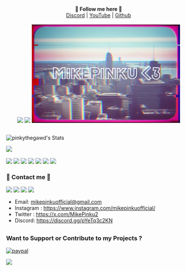 <p align='center'>
  <b>🎨 Follow me here 🎨</b><br>  
  <a href="https://discord.gg/pYeTq3c2KN">Discord</a> |
  <a href="https://www.youtube.com/channel/UCIYU10MOnR9ppunHAQIcfxw">YouTube</a> |
  <a href="https://github.com/pinkythegawd">Github</a><br><br>
  <img src="https://ziadoua.github.io/m3-Markdown-Badges/badges/Discord/discord1.svg"/>
  <img src="https://dcbadge.limes.pink/api/shield/729537213464969218"/>
  <img src="https://raw.githubusercontent.com/pinkythegawd/mikepinku-repository/refs/heads/main/img/download1.jpg" style="width: 80%">
</p>

##
![pinkythegawd's Stats](https://github-readme-stats.vercel.app/api?username=pinkythegawd&theme=yeblu&show_icons=true&hide_border=true&count_private=false)

![](https://komarev.com/ghpvc/?username=pinkythegawd)

<img src="https://ziadoua.github.io/m3-Markdown-Badges/badges/CSS/css1.svg"/> <img src="https://img.shields.io/badge/JavaScript-F7DF1E?style=for-the-badge&logo=javascript&logoColor=white"/> <img src="https://img.shields.io/badge/GNU%2FLinux-42A5F5?style=for-the-badge&logo=linux&logoColor=white"/> <img src="https://img.shields.io/badge/Gmail-D14836?style=for-the-badge&logo=gmail&logoColor=white"/> <img src="https://img.shields.io/badge/Messenger-00B2FF?style=for-the-badge&logo=messenger&logoColor=white"/> <img src="https://img.shields.io/badge/Telegram-2CA5E0?style=for-the-badge&logo=telegram&logoColor=white"/> <img src="https://img.shields.io/badge/website-000000?style=for-the-badge&logo=About.me&logoColor=white"/>

### 🧰 Contact me 🧰
<img src="https://ziadoua.github.io/m3-Markdown-Badges/badges/Gmail/gmail1.svg"/> <img src="https://ziadoua.github.io/m3-Markdown-Badges/badges/Discord/discord1.svg"/> <img src="https://ziadoua.github.io/m3-Markdown-Badges/badges/Instagram/instagram3.svg"/> <img src="https://ziadoua.github.io/m3-Markdown-Badges/badges/Twitter/twitter2.svg"/>
- Email: <mikepinkuofficial@gmail.com>
- Instagram : https://www.instagram.com/mikepinkuofficial/
- Twitter : https://x.com/MikePinku2
- Discord: https://discord.gg/pYeTq3c2KN

##
### Want to Support or Contribute to my Projects ?
<p>
  <a href="https://www.paypal.me/mikepinku/1">
      <img src="https://www.paypalobjects.com/en_US/i/btn/btn_donateCC_LG.gif" alt="paypal">
  </a>
</p>

<img src="https://camo.githubusercontent.com/626238757866864b3d04ed0c9c43cfc9f8c5983b3c1f085362967381d24761e4/68747470733a2f2f666f7274686562616467652e636f6d2f696d616765732f6261646765732f6275696c742d776974682d6c6f76652e737667"/>
